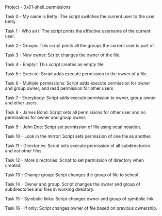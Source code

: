 Project - 0x01-shell_permissions

Task 0 - My name is Betty: The script switches the current user to the user betty.

Task 1 - Who an i: The script prints the effective username of the current user.

Task 2 - Groups: This script prints all the groups the current user is part of.

Task 3 - New owner: Script changes the owner of the file.

Task 4 - Empty!: This script creates an empty file.

Task 5 - Execute: Script adds execute permission to the owner of a file.

Task 6 - Multiple permissions: Script adds execute permission for owner and group owner, and read 
	 		       permission for other users

Task 7 - Everybody: Script adds execute permission to owner, group owner and other users.

Task 8 - James Bond: Script sets all permissions for other user and no permissions for owner and group owner.

Task 9 - John Doe: Script set permission of file using octal notation.

Task 10 - Look in the mirror: Script sets permission of one file as another.

Task 11 - Directories: Script sets execute permission of all subdirectories and not other files.

Task 12 - More directories: Script to set permission of directory when created.

Task 13 - Change group: Script changes the group of file to school

Task 14 - Owner and group: Script changes the owner and group of subdirectories and files in working directory.

Task 15 - Symbolic links: Script changes owner and group of symbolic link.

Task 16 - If only: Script changes owner of file based on previous ownership.
